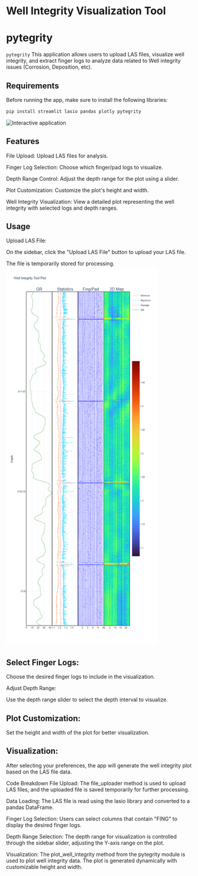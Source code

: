 # Well Integrity Visualization Tool

# pytegrity

`pytegrity` 
This application allows users to upload LAS files, visualize well integrity, and extract finger logs to analyze data related to Well integrity issues (Corrosion, Deposition, etc).

## Requirements
Before running the app, make sure to install the following libraries:

```bash
pip install streamlit lasio pandas plotly pytegrity
``` 

![Interactive application](images/stream.png)

## Features
File Upload: Upload LAS files for analysis.

Finger Log Selection: Choose which finger/pad logs to visualize.

Depth Range Control: Adjust the depth range for the plot using a slider.

Plot Customization: Customize the plot's height and width.

Well Integrity Visualization: View a detailed plot representing the well integrity with selected logs and depth ranges.

## Usage
Upload LAS File:

On the sidebar, click the "Upload LAS File" button to upload your LAS file.

The file is temporarily stored for processing.
![Interactive notebook](https://github.com/Nashat90/pytegrity/blob/main/images/jup.png)
## Select Finger Logs:

Choose the desired finger logs to include in the visualization.

Adjust Depth Range:

Use the depth range slider to select the depth interval to visualize.

## Plot Customization:

Set the height and width of the plot for better visualization.

## Visualization:

After selecting your preferences, the app will generate the well integrity plot based on the LAS file data.

Code Breakdown
File Upload:
The file_uploader method is used to upload LAS files, and the uploaded file is saved temporarily for further processing.

Data Loading:
The LAS file is read using the lasio library and converted to a pandas DataFrame.

Finger Log Selection:
Users can select columns that contain "FING" to display the desired finger logs.

Depth Range Selection:
The depth range for visualization is controlled through the sidebar slider, adjusting the Y-axis range on the plot.

Visualization:
The plot_well_integrity method from the pytegrity module is used to plot well integrity data. The plot is generated dynamically with customizable height and width.
